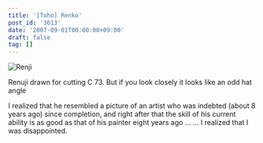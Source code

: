 ```yaml
---
title: '[Toho] Renko'
post_id: '3613'
date: '2007-09-01T00:00:00+09:00'
draft: false
tag: []
---
```


![Renji](https://danmaq.com/image/illustrations/mono/2004-2007/c73_renko_s.png)

Renuji drawn for cutting C 73. But if you look closely it looks like an odd hat angle

I realized that he resembled a picture of an artist who was indebted (about 8 years ago) since completion, and right after that the skill of his current ability is as good as that of his painter eight years ago ... ... I realized that I was disappointed.